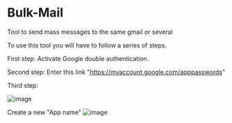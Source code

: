 # Bulk-Mail
Tool to send mass messages to the same gmail or several


To use this tool you will have to follow a series of steps.

First step:
Activate Google double authentication.

Second step:
Enter this link "https://myaccount.google.com/apppasswords"

Third step:


![image](https://github.com/Abelatoxz/Bulk-Mail/assets/92982490/79f21e9d-4fc1-46b5-a9c6-54312d797ce0)

Create a new "App name"
![image](https://github.com/Abelatoxz/Bulk-Mail/assets/92982490/dca749e4-4024-4132-b43e-37f3c99b1269)




